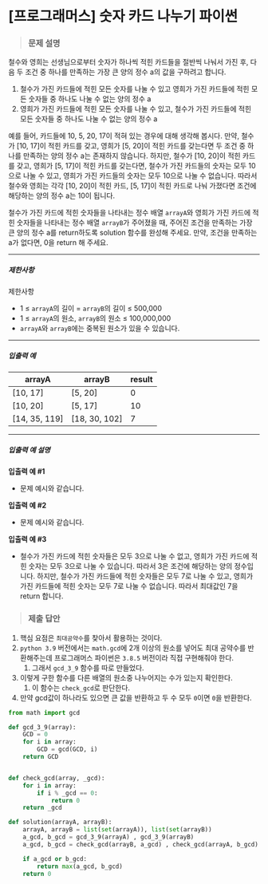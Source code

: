 # [프로그래머스] 숫자 카드 나누기 파이썬

> ### 문제 설명

철수와 영희는 선생님으로부터 숫자가 하나씩 적힌 카드들을 절반씩 나눠서 가진 후, 다음 두 조건 중 하나를 만족하는 가장 큰 양의 정수 a의 값을 구하려고 합니다.

1. 철수가 가진 카드들에 적힌 모든 숫자를 나눌 수 있고 영희가 가진 카드들에 적힌 모든 숫자들 중 하나도 나눌 수 없는 양의 정수 a
2. 영희가 가진 카드들에 적힌 모든 숫자를 나눌 수 있고, 철수가 가진 카드들에 적힌 모든 숫자들 중 하나도 나눌 수 없는 양의 정수 a

예를 들어, 카드들에 10, 5, 20, 17이 적혀 있는 경우에 대해 생각해 봅시다. 만약, 철수가 [10, 17]이 적힌 카드를 갖고, 영희가 [5, 20]이 적힌 카드를 갖는다면 두 조건 중 하나를 만족하는 양의 정수 a는 존재하지 않습니다. 하지만, 철수가 [10, 20]이 적힌 카드를 갖고, 영희가 [5, 17]이 적힌 카드를 갖는다면, 철수가 가진 카드들의 숫자는 모두 10으로 나눌 수 있고, 영희가 가진 카드들의 숫자는 모두 10으로 나눌 수 없습니다. 따라서 철수와 영희는 각각 [10, 20]이 적힌 카드, [5, 17]이 적힌 카드로 나눠 가졌다면 조건에 해당하는 양의 정수 a는 10이 됩니다.

철수가 가진 카드에 적힌 숫자들을 나타내는 정수 배열 `arrayA`와 영희가 가진 카드에 적힌 숫자들을 나타내는 정수 배열 `arrayB`가 주어졌을 때, 주어진 조건을 만족하는 가장 큰 양의 정수 a를 return하도록 solution 함수를 완성해 주세요. 만약, 조건을 만족하는 a가 없다면, 0을 return 해 주세요.

------

##### 제한사항

제한사항

- 1 ≤ `arrayA`의 길이 = `arrayB`의 길이 ≤ 500,000
- 1 ≤ `arrayA`의 원소, `arrayB`의 원소 ≤ 100,000,000
- `arrayA`와 `arrayB`에는 중복된 원소가 있을 수 있습니다.

------

##### 입출력 예

| arrayA        | arrayB        | result |
| ------------- | ------------- | ------ |
| [10, 17]      | [5, 20]       | 0      |
| [10, 20]      | [5, 17]       | 10     |
| [14, 35, 119] | [18, 30, 102] | 7      |

------

##### 입출력 예 설명

**입출력 예 #1**

- 문제 예시와 같습니다.

**입출력 예 #2**

- 문제 예시와 같습니다.

**입출력 예 #3**

- 철수가 가진 카드에 적힌 숫자들은 모두 3으로 나눌 수 없고, 영희가 가진 카드에 적힌 숫자는 모두 3으로 나눌 수 있습니다. 따라서 3은 조건에 해당하는 양의 정수입니다. 하지만, 철수가 가진 카드들에 적힌 숫자들은 모두 7로 나눌 수 있고, 영희가 가진 카드들에 적힌 숫자는 모두 7로 나눌 수 없습니다. 따라서 최대값인 7을 return 합니다.

> ### 제출 답안

1. 핵심 요점은 `최대공약수`를 찾아서 활용하는 것이다.
2. `python 3.9` 버전에서는 `math.gcd`에 2개 이상의 원소를 넣어도 최대 공약수를 반환해주는데 프로그래머스 파이썬은 `3.8.5` 버전이라 직접 구현해줘야 한다.
   1. 그래서 `gcd_3_9` 함수를 따로 만들었다.
3. 이렇게 구한 함수를 다른 배열의 원소중 나누어지는 수가 있는지 확인한다.
   1. 이 함수는 `check_gcd`로 판단한다.
4. 만약 gcd값이 하나라도 있으면 큰 값을 반환하고 두 수 모두 `0`이면 `0`을 반환한다.

```python
from math import gcd

def gcd_3_9(array):
    GCD = 0
    for i in array:
        GCD = gcd(GCD, i)
    return GCD


def check_gcd(array, _gcd):
    for i in array:
        if i % _gcd == 0:
            return 0
    return _gcd

def solution(arrayA, arrayB):
    arrayA, arrayB = list(set(arrayA)), list(set(arrayB))
    a_gcd, b_gcd = gcd_3_9(arrayA) , gcd_3_9(arrayB)
    a_gcd, b_gcd = check_gcd(arrayB, a_gcd) , check_gcd(arrayA, b_gcd)

    if a_gcd or b_gcd:
        return max(a_gcd, b_gcd)
    return 0
```

